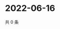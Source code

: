 # 2022-06-16

共 0 条

<!-- BEGIN WEIBO -->
<!-- 最后更新时间 Thu Jun 16 2022 04:18:43 GMT+0800 (China Standard Time) -->

<!-- END WEIBO -->
